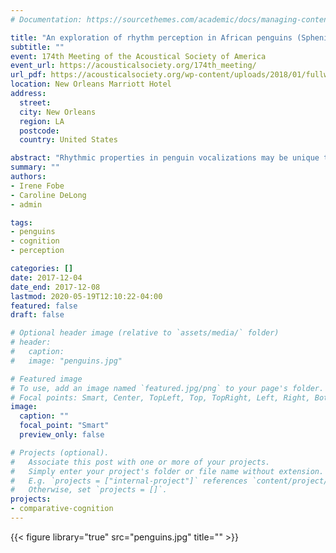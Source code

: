 ```yaml
---
# Documentation: https://sourcethemes.com/academic/docs/managing-content/

title: "An exploration of rhythm perception in African penguins (Spheniscus demersus)"
subtitle: ""
event: 174th Meeting of the Acoustical Society of America
event_url: https://acousticalsociety.org/174th_meeting/
url_pdf: https://acousticalsociety.org/wp-content/uploads/2018/01/fullweek-small.pdf
location: New Orleans Marriott Hotel
address:
  street:
  city: New Orleans
  region: LA
  postcode:
  country: United States

abstract: "Rhythmic properties in penguin vocalizations may be unique to individuals. Rhythm perception is a cognitive ability previously thought to be exclusive to vocal-learning species who have the neurological complexities required to mimic conspecific and heterospecific vocalizations. Discovering rhythm perception in penguins would provide insight on penguins’ ability to recognize kin using auditory cues, and discount theories constraining rhythm perception to vocal-learning animals. The goal of this study was to learn if African penguins (*Spheniscus demersus*) could perceive changes in rhythm using a habituation-dishabituation paradigm. Subjects were 32–38 African penguins housed at the Seneca Park Zoo in Rochester, NY. Penguins were played four rhythms at 4 kHz and head turns per bird were counted in 24 sessions. Each session was composed of ten familiarization trials followed by six test trials that alternated between the familiar and novel rhythm. The number of head turns per bird did not significantly increase from the last three familiarization trials to the first novel test trial. Results were inconclusive in showing evidence for auditory rhythm perception in penguins. This may be because subjects met the habituation criterion in only 9 out of 24 sessions. More research on auditory rhythm perception in penguins is needed."
summary: ""
authors:
- Irene Fobe
- Caroline DeLong
- admin

tags:
- penguins
- cognition
- perception

categories: []
date: 2017-12-04
date_end: 2017-12-08
lastmod: 2020-05-19T12:10:22-04:00
featured: false
draft: false

# Optional header image (relative to `assets/media/` folder)
# header:
#   caption:
#   image: "penguins.jpg"

# Featured image
# To use, add an image named `featured.jpg/png` to your page's folder.
# Focal points: Smart, Center, TopLeft, Top, TopRight, Left, Right, BottomLeft, Bottom, BottomRight.
image:
  caption: ""
  focal_point: "Smart"
  preview_only: false

# Projects (optional).
#   Associate this post with one or more of your projects.
#   Simply enter your project's folder or file name without extension.
#   E.g. `projects = ["internal-project"]` references `content/project/deep-learning/index.md`.
#   Otherwise, set `projects = []`.
projects:
- comparative-cognition
---
```


{{< figure library="true" src="penguins.jpg" title="" >}}

